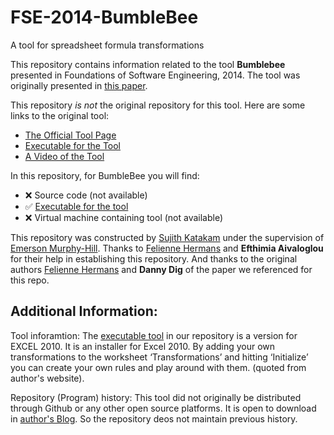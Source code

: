 # FSE-2014-BumbleBee
A tool for spreadsheet formula transformations

This repository contains information related to the tool **Bumblebee** presented in Foundations of Software Engineering, 2014. The tool was originally presented in [this paper](http://dl.acm.org/citation.cfm?id=2661673&dl=ACM&coll=DL).

This repository _is not_ the original repository for this tool. Here are some links to the original tool:
* [The Official Tool Page](http://www.felienne.com/BumbleBee)
* [Executable for the Tool](https://www.dropbox.com/s/1oi55nej8uj0zkz/BumbleBee.zip)
* [A Video of the Tool](http://www.infoq.com/presentations/spreadsheet-refactoring)

In this repository, for BumbleBee you will find:
* :x: Source code (not available)
* :white_check_mark: [Executable for the tool](https://github.com/SoftwareEngineeringToolDemos/FSE-2014-BumbleBee/blob/master/BumbleBee.zip)
* :x: Virtual machine containing tool (not available)


This repository was constructed by [Sujith Katakam](https://github.com/sujithktkm) under the supervision of [Emerson Murphy-Hill](https://github.com/CaptainEmerson). Thanks to [Felienne Hermans](http://www.felienne.com/) and **Efthimia Aivaloglou** for their help in establishing this repository. And thanks to the original authors [Felienne Hermans](http://www.felienne.com/) and **Danny Dig** of the paper we referenced for this repo.


Additional Information:
-----------------------

Tool inforamtion:
The [executable tool](https://github.com/SoftwareEngineeringToolDemos/FSE-2014-BumbleBee/blob/master/BumbleBee.zip) in our repository is a version for EXCEL 2010. It  is an installer for Excel 2010. By adding your own transformations to the worksheet ‘Transformations’ and hitting ‘Initialize’ you can create your own rules and play around with them. (quoted from author's website).





Repository (Program) history:
This tool did not originally be distributed through Github or any other open source platforms. It is open to download in [author's Blog](http://www.felienne.com/archives/2964). So the repository deos not maintain previous history.
